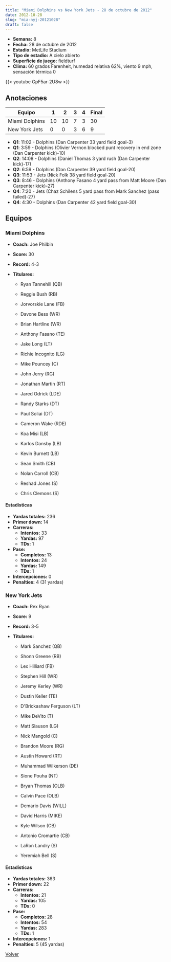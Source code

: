 ```yaml
---
title: "Miami Dolphins vs New York Jets - 28 de octubre de 2012"
date: 2012-10-28
slug: "mia-nyj-20121028"
draft: false
---
```


- **Semana:** 8
- **Fecha:** 28 de octubre de 2012
- **Estadio:** MetLife Stadium
- **Tipo de estadio:** A cielo abierto
- **Superficie de juego:** fieldturf
- **Clima:** 60 grados Farenheit, humedad relativa 62%, viento 9 mph, sensación térmica 0


{{< youtube GpF5ar-2U8w >}}


## Anotaciones
| Equipo | 1 | 2 | 3 | 4 | Final |
|--------|---|---|---|---|-------|
| Miami Dolphins  | 10 | 10 | 7 | 3  | 30 |
| New York Jets  | 0 | 0 | 3 | 6  | 9 |
- **Q1**: 11:02 - Dolphins (Dan Carpenter 33 yard field goal-3)
- **Q1**: 3:59 - Dolphins (Olivier Vernon blocked punt recovery in end zone (Dan Carpenter kick)-10)
- **Q2**: 14:08 - Dolphins (Daniel Thomas 3 yard rush (Dan Carpenter kick)-17)
- **Q2**: 6:59 - Dolphins (Dan Carpenter 39 yard field goal-20)
- **Q3**: 11:53 - Jets (Nick Folk 38 yard field goal-20)
- **Q3**: 8:46 - Dolphins (Anthony Fasano 4 yard pass from Matt Moore (Dan Carpenter kick)-27)
- **Q4**: 7:20 - Jets (Chaz Schilens 5 yard pass from Mark Sanchez (pass failed)-27)
- **Q4**: 4:30 - Dolphins (Dan Carpenter 42 yard field goal-30)


## Equipos


### Miami Dolphins
* **Coach:** Joe Philbin
* **Score:** 30
* **Record:** 4-3
* **Titulares:** 

  * Ryan Tannehill (QB) 

  * Reggie Bush (RB) 

  * Jorvorskie Lane (FB) 

  * Davone Bess (WR) 

  * Brian Hartline (WR) 

  * Anthony Fasano (TE) 

  * Jake Long (LT) 

  * Richie Incognito (LG) 

  * Mike Pouncey (C) 

  * John Jerry (RG) 

  * Jonathan Martin (RT) 

  * Jared Odrick (LDE) 

  * Randy Starks (DT) 

  * Paul Soliai (DT) 

  * Cameron Wake (RDE) 

  * Koa Misi (LB) 

  * Karlos Dansby (LB) 

  * Kevin Burnett (LB) 

  * Sean Smith (CB) 

  * Nolan Carroll (CB) 

  * Reshad Jones (S) 

  * Chris Clemons (S) 

#### Estadísticas
* **Yardas totales:** 236
* **Primer down:** 14
* **Carreras:**
  * **Intentos:** 33
  * **Yardas:** 97
  * **TDs:** 1
* **Pase:**
  * **Completos:** 13
  * **Intentos:** 24
  * **Yardas:** 149
  * **TDs:** 1
* **Intercepciones:** 0
* **Penalties:** 4 (31 yardas)

### New York Jets
* **Coach:** Rex Ryan
* **Score:** 9
* **Record:** 3-5
* **Titulares:** 

  * Mark Sanchez (QB) 

  * Shonn Greene (RB) 

  * Lex Hilliard (FB) 

  * Stephen Hill (WR) 

  * Jeremy Kerley (WR) 

  * Dustin Keller (TE) 

  * D'Brickashaw Ferguson (LT) 

  * Mike DeVito (T) 

  * Matt Slauson (LG) 

  * Nick Mangold (C) 

  * Brandon Moore (RG) 

  * Austin Howard (RT) 

  * Muhammad Wilkerson (DE) 

  * Sione Pouha (NT) 

  * Bryan Thomas (OLB) 

  * Calvin Pace (OLB) 

  * Demario Davis (WILL) 

  * David Harris (MIKE) 

  * Kyle Wilson (CB) 

  * Antonio Cromartie (CB) 

  * LaRon Landry (S) 

  * Yeremiah Bell (S) 

#### Estadísticas
* **Yardas totales:** 363
* **Primer down:** 22
* **Carreras:**
  * **Intentos:** 21
  * **Yardas:** 105
  * **TDs:** 0
* **Pase:**
  * **Completos:** 28
  * **Intentos:** 54
  * **Yardas:** 283
  * **TDs:** 1
* **Intercepciones:** 1
* **Penalties:** 5 (45 yardas)


[Volver](/historia/2012)

